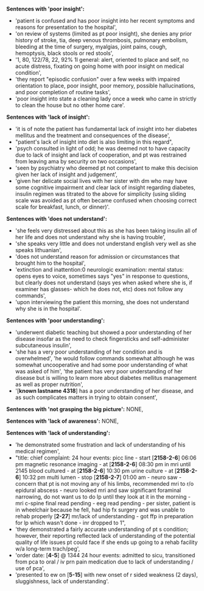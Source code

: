 **Sentences with 'poor insight':** 
- 'patient is confused and has poor insight into her recent symptoms and reasons for presentation to the hospital', 
- 'on review of systems (limited as pt poor insight), she denies any prior history of stroke, tia, deep venous thrombosis, pulmonary embolism, bleeding at the time of surgery, myalgias, joint pains, cough, hemoptysis, black stools or red stools', 
- '1, 80, 122/78, 22, 92% 1l general: alert, oriented to place and self, no acute distress, fixating on going home with poor insight on medical condition', 
- 'they report "episodic confusion" over a few weeks with impaired orientation to place, poor insight, poor memory, possible hallucinations, and poor completion of routine tasks', 
- 'poor insight into state a cleaning lady once a week who came in strictly to clean the house but no other home care'.

**Sentences with 'lack of insight':** 
- 'it is of note the patient has fundamental lack of insight into her diabetes mellitus and the treatment and consequences of the disease', 
- "patient's lack of insight into diet is also limiting in this regard", 
- 'psych consulted in light of odd; he was deemed not to have capacity due to lack of insight and lack of cooperation, and pt was restrained from leaving ama by security on two occasions', 
- 'seen by psychiatry who deemed pt not competant to make this decision given her lack of insight and judgement', 
- 'given her delicate social lives with her sister with dm who may have some cognitive impairment and clear lack of insight regarding diabetes, insulin regimen was titrated to the above for simplicity (using sliding scale was avoided as pt often became confused when choosing correct scale for breakfast, lunch, or dinner)'.

**Sentences with 'does not understand':** 
- 'she feels very distressed about this as she has been taking insulin all of her life and does not understand why she is having trouble',
- 'she speaks very little and does not understand english very well as she speaks lithuanian', 
- 'does not understand reason for admission or circumstances that brought him to the hospital', 
- 'extinction and inattention:0 neurologic examination: mental status: opens eyes to voice, sometimes says "yes" in response to questions, but clearly does not understand (says yes when asked where she is, if examiner has glasses- which he does not, etc) does not follow any commands', 
- 'upon interviewing the patient this morning, she does not understand why she is in the hospital'.

**Sentences with 'poor understanding':** 
- 'underwent diabetic teaching but showed a poor understanding of her disease insofar as the need to check fingersticks and self-administer subcutaneous insulin',
- 'she has a very poor understanding of her condition and is overwhelmed', 'he would follow commands somewhat although he was somewhat uncooperative and had some poor understanding of what was asked of him', 'the patient has very poor understanding of her disease but is willing to learn more about diabetes mellitus management as well as proper nutrition', 
- '[**known lastname 4318**] has a poor understanding of her disease, and as such complicates matters in trying to obtain consent',

**Sentences with 'not grasping the big picture':** NONE, 

**Sentences with 'lack of awareness':** NONE, 

**Sentences with 'lack of understanding':** 
- 'he demonstrated some frustration and lack of understanding of his medical regimen', 
- "title: chief complaint: 24 hour events: picc line - start [**2158-2-6**] 06:06 pm magnetic resonance imaging - at [**2158-2-6**] 08:30 pm in mri until 2145 blood cultured - at [**2158-2-6**] 10:30 pm urine culture - at [**2158-2-6**] 10:32 pm multi lumen - stop [**2158-2-7**] 01:00 am - neuro saw - concern that pt is not moving any of his limbs, recommended mri to r/o epidural abscess - neuro looked mri and saw significant foraminal narrowing, do not want us to do lp until they look at it in the morning - mri c-spine final read pending - eeg read pending - per sister, patient is in wheelchair because he fell, had hip fx surgery and was unable to rehab properly [**2-27**] mr/lack of understanding - got ffp in preparation for lp which wasn't done - inr dropped to 1", 
- 'they demonstrated a fairly accurate understanding of pt s condition; however, their reporting reflected lack of understanding of the potential quality of life issues pt could face if she ends up going to a rehab facility w/a long-term trach/peg',
- 'order date: [**4-5**] @ 1344 24 hour events: admitted to sicu, transitioned from pca to oral / iv prn pain medication due to lack of understanding / use of pca', 
- 'presented to ew on [**5-15**] with new onset of r sided weakness (2 days), sluggishness, lack of understanding'.